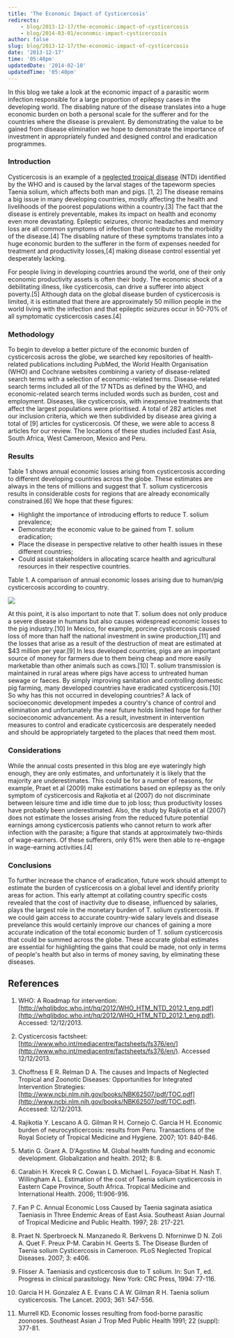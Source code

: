 ```yaml
---
title: 'The Economic Impact of Cysticercosis'
redirects:
    - blog/2013-12-17/the-economic-impact-of-cysticercosis
    - blog/2014-03-01/economic-impact-cysticercosis
author: false
slug: blog/2013-12-17/the-economic-impact-of-cysticercosis
date: '2013-12-17'
time: '05:40pm'
updatedDate: '2014-02-10'
updatedTime: '05:40pm'
---
```

In this blog we take a look at the economic impact of a parasitic worm infection responsible for a large proportion of epilepsy cases in the developing world. The disabling nature of the disease translates into a huge economic burden on both a personal scale for the sufferer and for the countries where the disease is prevalent. By demonstrating the value to be gained from disease elimination we hope to demonstrate the importance of investment in appropriately funded and designed control and eradication programmes.

### Introduction

Cysticercosis is an example of a [neglected tropical disease](http://www.givingwhatwecan.org/where-to-give/charity-evaluation/health/neglected-tropical-diseases) (NTD) identified by the WHO and is caused by the larval stages of the tapeworm species Taenia solium, which affects both man and pigs. [1, 2] The disease remains a big issue in many developing countries, mostly affecting the health and livelihoods of the poorest populations within a country.[3] The fact that the disease is entirely preventable, makes its impact on health and economy even more devastating. Epileptic seizures, chronic headaches and memory loss are all common symptoms of infection that contribute to the morbidity of the disease.[4] The disabling nature of these symptoms translates into a huge economic burden to the sufferer in the form of expenses needed for treatment and productivity losses,[4] making disease control essential yet desperately lacking.

For people living in developing countries around the world, one of their only economic productivity assets is often their body. The economic shock of a debilitating illness, like cysticercosis, can drive a sufferer into abject poverty.[5] Although data on the global disease burden of cysticercosis is limited, it is estimated that there are approximately 50 million people in the world living with the infection and that epileptic seizures occur in 50-70% of all symptomatic cysticercosis cases.[4]

### Methodology

To begin to develop a better picture of the economic burden of cysticercosis across the globe, we searched key repositories of health-related publications including PubMed, the World Health Organisation (WHO) and Cochrane websites combining a variety of disease-related search terms with a selection of economic-related terms. Disease-related search terms included all of the 17 NTDs as defined by the WHO, and economic-related search terms included words such as burden, cost and employment. Diseases, like cysticercosis, with inexpensive treatments that affect the largest populations were prioritised. A total of 282 articles met our inclusion criteria, which we then subdivided by disease area giving a total of [9] articles for cysticercosis. Of these, we were able to access 8 articles for our review. The locations of these studies included East Asia, South Africa, West Cameroon, Mexico and Peru.

### Results

Table 1 shows annual economic losses arising from cysticercosis according to different developing countries across the globe. These estimates are always in the tens of millions and suggest that T. solium cysticercosis results in considerable costs for regions that are already economically constrained.[6] We hope that these figures:

*   Highlight the importance of introducing efforts to reduce T. solium prevalence;
*   Demonstrate the economic value to be gained from T. solium eradication;
*   Place the disease in perspective relative to other health issues in these different countries;
*   Could assist stakeholders in allocating scarce health and agricultural resources in their respective countries.

Table 1\. A comparison of annual economic losses arising due to human/pig cysticercosis according to country.

![](/images/uploads/table_costello.png)

At this point, it is also important to note that T. solium does not only produce a severe disease in humans but also causes widespread economic losses to the pig industry.[10] In Mexico, for example, porcine cysticercosis caused loss of more than half the national investment in swine production,[11] and the losses that arise as a result of the destruction of meat are estimated at $43 million per year.[9] In less developed countries, pigs are an important source of money for farmers due to them being cheap and more easily marketable than other animals such as cows.[10] T. solium transmission is maintained in rural areas where pigs have access to untreated human sewage or faeces. By simply improving sanitation and controlling domestic pig farming, many developed countries have eradicated cysticercosis.[10] So why has this not occurred in developing countries? A lack of socioeconomic development impedes a country's chance of control and elimination and unfortunately the near future holds limited hope for further socioeconomic advancement. As a result, investment in intervention measures to control and eradicate cysticercosis are desperately needed and should be appropriately targeted to the places that need them most.

### Considerations

While the annual costs presented in this blog are eye wateringly high enough, they are only estimates, and unfortunately it is likely that the majority are underestimates. This could be for a number of reasons, for example, Praet et al (2009) make estimations based on epilepsy as the only symptom of cysticercosis and Rajkotia et al (2007) do not discriminate between leisure time and idle time due to job loss; thus productivity losses have probably been underestimated. Also, the study by Rajkotia et al (2007) does not estimate the losses arising from the reduced future potential earnings among cysticercosis patients who cannot return to work after infection with the parasite; a figure that stands at approximately two-thirds of wage-earners. Of these sufferers, only 61% were then able to re-engage in wage-earning activities.[4]

### Conclusions

To further increase the chance of eradication, future work should attempt to estimate the burden of cysticercosis on a global level and identify priority areas for action. This early attempt at collating country specific costs revealed that the cost of inactivity due to disease, influenced by salaries, plays the largest role in the monetary burden of T. solium cysticercosis. If we could gain access to accurate country-wide salary levels and disease prevelance this would certainly improve our chances of gaining a more accurate indication of the total economic burden of T. solium cysticercosis that could be summed across the globe. These accurate global estimates are essential for highlighting the gains that could be made, not only in terms of people's health but also in terms of money saving, by eliminating these diseases.

## References

1.  WHO: A Roadmap for intervention: [http://whqlibdoc.who.int/hq/2012/WHO_HTM_NTD_2012.1_eng.pdf](http://whqlibdoc.who.int/hq/2012/WHO_HTM_NTD_2012.1_eng.pdf). Accessed: 12/12/2013.

2.  Cysticercosis factsheet: [http://www.who.int/mediacentre/factsheets/fs376/en/](http://www.who.int/mediacentre/factsheets/fs376/en/). Accessed 12/12/2013.

3.  Choffness E R. Relman D A. The causes and Impacts of Neglected Tropical and Zoonotic Diseases: Opportunities for Integrated Intervention Strategies: [http://www.ncbi.nlm.nih.gov/books/NBK62507/pdf/TOC.pdf](http://www.ncbi.nlm.nih.gov/books/NBK62507/pdf/TOC.pdf). Accessed: 12/12/2013.

4.  Rajikotia Y. Lescano A G. Gilman R H. Cornejo C. Garcia H H. Economic burden of neurocysticercosis: results from Peru. Transactions of the Royal Society of Tropical Medicine and Hygiene. 2007; 101: 840-846.

5.  Matin G. Grant A. D'Agostino M. Global health funding and economic development. Globalization and health. 2012; 8: 8.

6.  Carabin H. Krecek R C. Cowan L D. Michael L. Foyaca-Sibat H. Nash T. Willingham A L. Estimation of the cost of Taenia solium cysticercosis in Eastern Cape Province, South Africa. Tropical Medicine and International Health. 2006; 11:906-916.

7.  Fan P C. Annual Economic Loss Caused by Taenia saginata asiatica Taeniasis in Three Endemic Areas of East Asia. Southeast Asian Journal of Tropical Medicine and Public Health. 1997; 28: 217-221.

8.  Praet N. Sperbroeck N. Manzanedo R. Berkvens D. Nforninwe D N. Zoli A. Quet F. Preux P-M. Carabin H. Geerts S. The Disease Burden of Taenia solium Cysticercosis in Cameroon. PLoS Neglected Tropical Diseases. 2007; 3: e406.

9.  Flisser A. Taeniasis and cysticercosis due to T solium. In: Sun T, ed. Progress in clinical parasitology. New York: CRC Press, 1994: 77-116.

10.  Garcia H H. Gonzalez A E. Evans C A W. Gilman R H. Taenia solium cysticercosis. The Lancet. 2003; 361: 547-556.

11.  Murrell KD. Economic losses resulting from food-borne parasitic zoonoses. Southeast Asian J Trop Med Public Health 1991; 22 (suppl): 377-81.